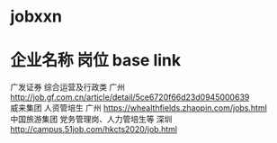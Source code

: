 # jobxxn
# 企业名称               岗位                base                link       
广发证券         综合运营及行政类          广州                  http://job.gf.com.cn/article/detail/5ce6720f66d23d0945000639       
威来集团          人资管培生               广州                 https://whealthfields.zhaopin.com/jobs.html        
中国旅游集团       党务管理岗、人力管培生等   深圳                http://campus.51job.com/hkcts2020/job.html        

  
  
  
